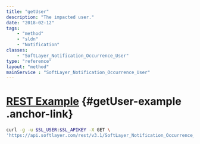 ```yaml
---
title: "getUser"
description: "The impacted user."
date: "2018-02-12"
tags:
    - "method"
    - "sldn"
    - "Notification"
classes:
    - "SoftLayer_Notification_Occurrence_User"
type: "reference"
layout: "method"
mainService : "SoftLayer_Notification_Occurrence_User"
---
```


# [REST Example](#getUser-example) <a href="/article/rest/"><i class="fas fa-question"></i></a> {#getUser-example .anchor-link} 
```bash
curl -g -u $SL_USER:$SL_APIKEY -X GET \
'https://api.softlayer.com/rest/v3.1/SoftLayer_Notification_Occurrence_User/{SoftLayer_Notification_Occurrence_UserID}/getUser'
```
